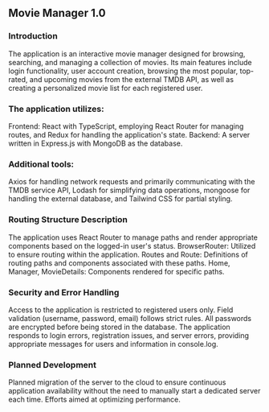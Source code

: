 ## Movie Manager 1.0

### Introduction
The application is an interactive movie manager designed for browsing, searching, and managing a collection of movies. Its main features include login functionality, user account creation, browsing the most popular, top-rated, and upcoming movies from the external TMDB API, as well as creating a personalized movie list for each registered user.

### The application utilizes:
Frontend: React with TypeScript, employing React Router for managing routes, and Redux for handling the application's state.
Backend: A server written in Express.js with MongoDB as the database.

### Additional tools: 
Axios for handling network requests and primarily communicating with the TMDB service API, Lodash for simplifying data operations, mongoose for handling the external database, and Tailwind CSS for partial styling.

### Routing Structure Description
The application uses React Router to manage paths and render appropriate components based on the logged-in user's status.
BrowserRouter: Utilized to ensure routing within the application.
Routes and Route: Definitions of routing paths and components associated with these paths.
Home, Manager, MovieDetails: Components rendered for specific paths.

### Security and Error Handling
Access to the application is restricted to registered users only.
Field validation (username, password, email) follows strict rules.
All passwords are encrypted before being stored in the database.
The application responds to login errors, registration issues, and server errors, providing appropriate messages for users and information in console.log.

### Planned Development
Planned migration of the server to the cloud to ensure continuous application availability without the need to manually start a dedicated server each time.
Efforts aimed at optimizing performance.

